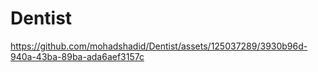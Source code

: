 # Dentist




https://github.com/mohadshadid/Dentist/assets/125037289/3930b96d-940a-43ba-89ba-ada6aef3157c

